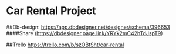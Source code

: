# Car Rental Project

##Db-design:
https://app.dbdesigner.net/designer/schema/396653
####Share (https://dbdesigner.page.link/YRYk2mC42hTdJspT9)

##Trello
https://trello.com/b/szOBtSht/car-rental
